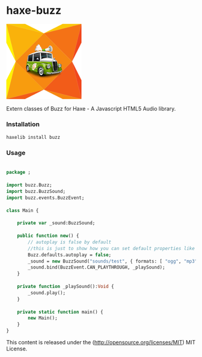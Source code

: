 haxe-buzz
=========

![haxe buzz logo](https://raw.githubusercontent.com/adireddy/haxe-buzz/master/logo.png)

Extern classes of Buzz for Haxe - A Javascript HTML5 Audio library.

### Installation ###

```haxe
haxelib install buzz
```

### Usage ###

```haxe

package ;

import buzz.Buzz;
import buzz.BuzzSound;
import buzz.events.BuzzEvent;

class Main {

	private var _sound:BuzzSound;

	public function new() {
	    // autoplay is false by default
	    //this is just to show how you can set default properties like autoplay, loop, preload, etc
  		Buzz.defaults.autoplay = false;
  		_sound = new BuzzSound("sounds/test", { formats: [ "ogg", "mp3" ], preload: true });
  		_sound.bind(BuzzEvent.CAN_PLAYTHROUGH, _playSound);
	}
	
	private function _playSound():Void {
      	_sound.play();
  	}

	private static function main() {
		new Main();
	}
}
```

This content is released under the (http://opensource.org/licenses/MIT) MIT License.

